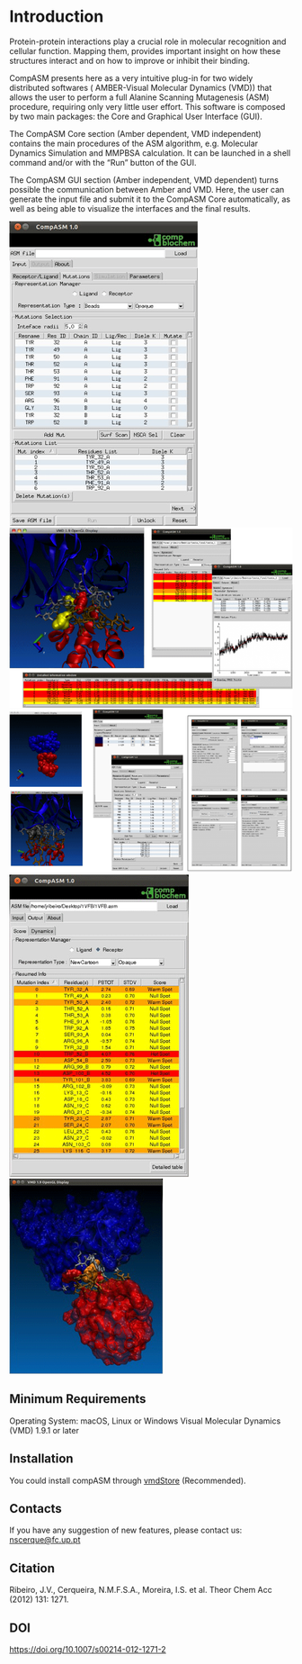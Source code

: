 # Introduction
Protein-protein interactions play a crucial role in molecular recognition and cellular function. Mapping them, provides important insight on how these structures interact and on how to improve or inhibit their binding.

CompASM presents here as a very intuitive plug-in for two widely distributed softwares ( AMBER-Visual Molecular Dynamics (VMD)) that allows the user to perform a full Alanine Scanning Mutagenesis (ASM) procedure, requiring only very little user effort. This software is composed by two main packages: the Core and Graphical User Interface (GUI).

The CompASM Core section (Amber dependent, VMD independent) contains the main procedures of the ASM algorithm, e.g. Molecular Dynamics Simulation and MMPBSA calculation. It can be launched in a shell command and/or with the “Run” button of the GUI.

The CompASM GUI section (Amber independent, VMD dependent) turns possible the communication between Amber and VMD. Here, the user can generate the input file and submit it to the CompASM Core automatically, as well as being able to visualize the interfaces and the final results.

![Image](Screenshots/image1.gif)
![Image](Screenshots/image2.gif)
![Image](Screenshots/image3.gif)
![Image](Screenshots/image4.gif)
![Image](Screenshots/image5.gif)

## Minimum Requirements

Operating System: macOS, Linux or Windows
Visual Molecular Dynamics (VMD) 1.9.1 or later

## Installation

You could install compASM through [vmdStore](https://github.com/portobiocomp/vmdStore) (Recommended).

## Contacts
If you have any suggestion of new features, please contact us: nscerque@fc.up.pt

## Citation
Ribeiro, J.V., Cerqueira, N.M.F.S.A., Moreira, I.S. et al. Theor Chem Acc (2012) 131: 1271. 

## DOI
https://doi.org/10.1007/s00214-012-1271-2
